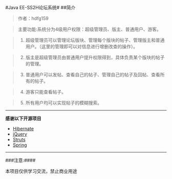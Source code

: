 #Java EE-SS2H论坛系统#
##简介
>作者：hdfg159

>主要功能:系统分为4级用户权限：超级管理员、版主、普通用户、游客。

>1. 超级管理员可以管理论坛版块、管理每个版块的帖子、管理版主和普通用户。（这里的管理即可以对信息进行增删改查的操作）。

>2. 版主是超级管理员由普通用户提升权限得到，具体负责某个版块的帖子的管理。

>3. 普通用户可以发帖、查看自己的帖子、管理自己的帖子及回帖、查看所有的帖子。

>4. 游客只能查看帖子。

>5. 所有用户均可以实现帖子的模糊搜索。


---

**感谢以下开源项目**
- [Hibernate](https://github.com/hibernate/hibernate-orm/)
- [jQuery](http://jquery.com/)
- [Struts](http://struts.apache.org/)
- [Spring](https://spring.io/)

---

###注意:####
> 
本项目仅供学习交流，禁止商业用途
